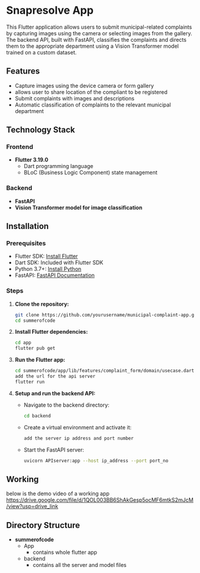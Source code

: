 # Snapresolve App

This Flutter application allows users to submit municipal-related complaints by capturing images using the camera or selecting images from the gallery. The backend API, built with FastAPI, classifies the complaints and directs them to the appropriate department using a Vision Transformer model trained on a custom dataset.

## Features

- Capture images using the device camera or form gallery
- allows user to share location of the compliant to be registered
- Submit complaints with images and descriptions
- Automatic classification of complaints to the relevant municipal department

## Technology Stack

### Frontend

- **Flutter 3.19.0**
  - Dart programming language
  - BLoC (Business Logic Component) state management

### Backend

- **FastAPI**
- **Vision Transformer model for image classification**

## Installation

### Prerequisites

- Flutter SDK: [Install Flutter](https://flutter.dev/docs/get-started/install)
- Dart SDK: Included with Flutter SDK
- Python 3.7+: [Install Python](https://www.python.org/downloads/)
- FastAPI: [FastAPI Documentation](https://fastapi.tiangolo.com/)

### Steps

1. **Clone the repository:**
    ```sh
    git clone https://github.com/yourusername/municipal-complaint-app.git
    cd summerofcode
    ```

2. **Install Flutter dependencies:**
    ```sh
    cd app
    flutter pub get
    ```

3. **Run the Flutter app:**
    ```sh
    cd summerofcode/app/lib/features/complaint_form/domain/usecase.dart
    add the url for the api server
    flutter run
    ```


4. **Setup and run the backend API:**

    - Navigate to the backend directory:
      ```sh
      cd backend
      ```

    - Create a virtual environment and activate it:
      ```sh
      add the server ip address and port number
      ```

    - Start the FastAPI server:
      ```sh
      uvicorn APIserver:app --host ip_address --port port_no
      ```
## Working
  below is the demo video of a working app
  https://drive.google.com/file/d/1QOL003BB6ShAkGesp5ocMF6mtkS2mJcM/view?usp=drive_link      

## Directory Structure
- **summerofcode**
  - App
    - contains whole flutter app
  - backend
    - contains all the server and model files 


